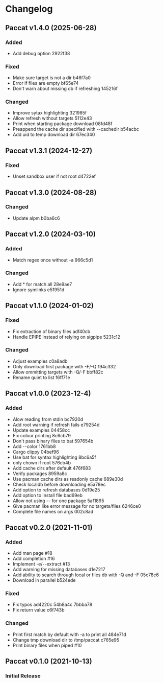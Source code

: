 # Changelog

## Paccat v1.4.0 (2025-06-28)

### Added

- Add debug option 2922f38

### Fixed

- Make sure target is not a dir b46f7a0
- Error if files are empty bf65e74
- Don't warn about missing db if refreshing 145216f

### Changed

- Improve sytax highlighting 321985f
- Allow refresh without targets 5112e43
- Print when starting package download 08fd48f
- Preappend the cache dir specified with --cachedir b54acbc
- Add uid to temp download dir 67ec340

## Paccat v1.3.1 (2024-12-27)

### Fixed

- Unset sandbox user if not root d4722ef

## Paccat v1.3.0 (2024-08-28)

### Changed

- Update alpm b0ba6c6

## Paccat v1.2.0 (2024-03-10)

### Added

- Match regex once without -a 966c5d1

### Changed

- Add * for match all 28e9ae7
- Ignore symlinks e51951d

## Paccat v1.1.0 (2024-01-02)

### Fixed

- Fix extraction of binary files adf40cb
- Handle EPIPE instead of relying on sigpipe 5231c12

### Changed

- Adjust examples c0a8adb
- Only download first package with -F/-Q 194c332
- Allow ommitting targets with -Q/-F bbff82c
- Rename quiet to list f6ff71e

## Paccat v1.0.0 (2023-12-4)

### Added

- Alow reading from stdin bc7920d
- Add root warning if refresh fails e79254d
- Update examples 04458cc
- Fix colour printing 8c6cb79
- Don't pass binary files to bat 597654b
- Add --color 1761bb8
- Cargo clippy 04bef96
- Use bat for syntax highlighting 8bc6a5f
- only chown if root 576cb4b
- Add cache dirs after default 476f683
- Verify packages 8959a8c
- Use pacman cache dirs as readonly cache 689e30d
- Check localdb before downloading e5a78ec
- Add option to refresh databases 0d19e25
- Add option to install file bad69eb
- Allow not using -- for one package 5af1895
- Give pacman like error message for no targets/files 6246ce0
- Complete file names on args 002c8ad

## Paccat v0.2.0 (2021-11-01)

### Added

- Add man page #18
- Add completion #16
- Implement -e/--extract #13
- Add warning for missing databases d1e7217
- Add ability to search through local or files db with -Q and -F 05c78c6
- Download in parallel b524ede

### Fixed

- Fix typos ad4220c 54b8a4c 7bbba78
- Fix return value c6f743b

### Changed

- Print first match by default with -a to print all 484e71d
- Change tmp download dir to /tmp/paccat c765e95
- Print binary files when piped #10

## Paccat v0.1.0 (2021-10-13)

### Initial Release

